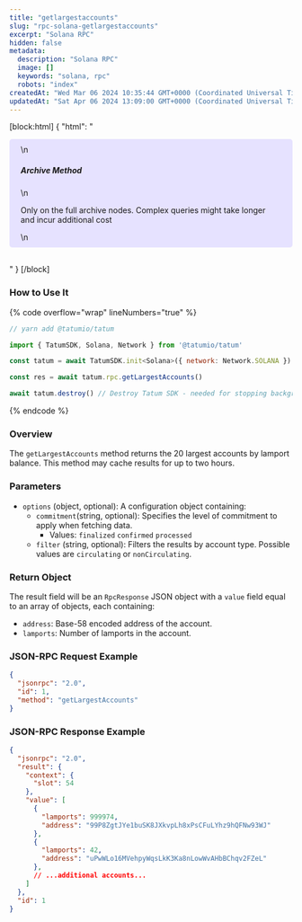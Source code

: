 ```yaml
---
title: "getlargestaccounts"
slug: "rpc-solana-getlargestaccounts"
excerpt: "Solana RPC"
hidden: false
metadata: 
  description: "Solana RPC"
  image: []
  keywords: "solana, rpc"
  robots: "index"
createdAt: "Wed Mar 06 2024 10:35:44 GMT+0000 (Coordinated Universal Time)"
updatedAt: "Sat Apr 06 2024 13:09:00 GMT+0000 (Coordinated Universal Time)"
---
```

[block:html]
{
  "html": "<div style="padding: 10px 20px; border-radius: 5px; background-color: #e6e2ff; margin: 0 0 30px 0;">\n  <h5>Archive Method</h5>\n  <p>Only on the full archive nodes. Complex queries might take longer and incur additional cost</p>\n</div>"
}
[/block]


### How to Use It

{% code overflow="wrap" lineNumbers="true" %}

```javascript
// yarn add @tatumio/tatum

import { TatumSDK, Solana, Network } from '@tatumio/tatum'

const tatum = await TatumSDK.init<Solana>({ network: Network.SOLANA })

const res = await tatum.rpc.getLargestAccounts()

await tatum.destroy() // Destroy Tatum SDK - needed for stopping background jobs
```

{% endcode %}

### Overview

The `getLargestAccounts` method returns the 20 largest accounts by lamport balance. This method may cache results for up to two hours.

### Parameters

- `options` (object, optional): A configuration object containing:
  - `commitment`(string, optional): Specifies the level of commitment to apply when fetching data.
    - Values: `finalized` `confirmed` `processed`
  - `filter` (string, optional): Filters the results by account type. Possible values are `circulating` or `nonCirculating`.

### Return Object

The result field will be an `RpcResponse` JSON object with a `value` field equal to an array of objects, each containing:

- `address`: Base-58 encoded address of the account.
- `lamports`: Number of lamports in the account.

### JSON-RPC Request Example

```json
{
  "jsonrpc": "2.0",
  "id": 1,
  "method": "getLargestAccounts"
}
```

### JSON-RPC Response Example

```json
{
  "jsonrpc": "2.0",
  "result": {
    "context": {
      "slot": 54
    },
    "value": [
      {
        "lamports": 999974,
        "address": "99P8ZgtJYe1buSK8JXkvpLh8xPsCFuLYhz9hQFNw93WJ"
      },
      {
        "lamports": 42,
        "address": "uPwWLo16MVehpyWqsLkK3Ka8nLowWvAHbBChqv2FZeL"
      },
      // ...additional accounts...
    ]
  },
  "id": 1
}
```
